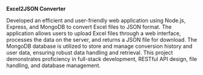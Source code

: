 **Excel2JSON Converter**

Developed an efficient and user-friendly web application using Node.js, Express, and MongoDB to convert Excel files to JSON format. The application allows users to upload Excel files through a web interface, processes the data on the server, and returns a JSON file for download. The MongoDB database is utilized to store and manage conversion history and user data, ensuring robust data handling and retrieval. This project demonstrates proficiency in full-stack development, RESTful API design, file handling, and database management.
